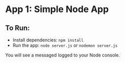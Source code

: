 # App 1: Simple Node App

## To Run:

- Install dependencies: `npm install`
- Run the app: `node server.js` or `nodemon server.js`

You will see a messaged logged to your Node console.
